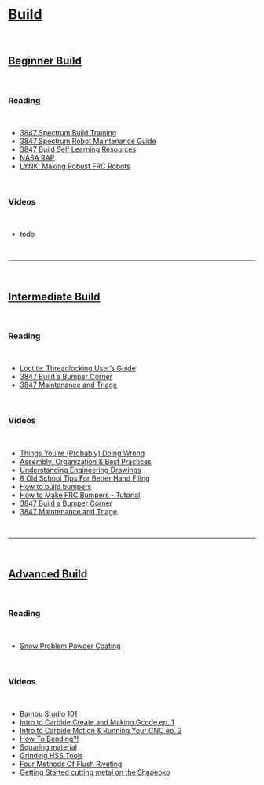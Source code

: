 # [Build](https://docs.lynkrobotics.org/build/)

<br>

## [Beginner Build](https://docs.lynkrobotics.org/build/beginnerBuild.html)

<br>

### Reading

<br>

- [3847 Spectrum Build Training](https://docs.google.com/document/d/e/2PACX-1vQk_ghFBN7682QI_17lbBCx8V_RXNomQRR7er-UIzlllsbdpO4RWOQAVnGFZAEypeNm2grS2G9oxFMp/pub)
- [3847 Spectrum Robot Maintenance Guide](https://docs.google.com/document/d/1CvjUV53ifhAFf7fCFJdGgbg8yPtPixV1gRJVESSLZlo/edit#heading=h.m42ep9a2ths2)
- [3847 Build Self Learning Resources](https://docs.google.com/presentation/d/e/2PACX-1vRaIkRvKioVmcl1P6vpddYPYC43QjaxsRZu6qavmp3lNpBcQ0noBf91Pv4N8DwSDgcxdfG2IoPqTNs7/pub?start=false&loop=false&delayms=3000&slide=id.p)
- [NASA RAP](https://robotics.nasa.gov/downloads/nasarap-rdc-v101-compressed.pdf)
- [LYNK: Making Robust FRC Robots](https://docs.google.com/document/d/1Qt6DSVOIRh5dXyzQ9Q3VipjBpd12ozPSDN2LOaZLYqo/edit?usp=sharing)

<br>

### Videos

<br>

- todo

<br>

***

<br>

## [Intermediate Build](https://docs.lynkrobotics.org/build/intermediateBuild.html)

<br>

### Reading

<br>

- [Loctite: Threadlocking User’s Guide](https://www.ellsworth.com/globalassets/literature-library/manufacturer/henkel-loctite/henkel-loctite-user-guide-threadlocking.pdf)
- [3847 Build a Bumper Corner](https://docs.google.com/presentation/d/e/2PACX-1vQPDMXJUIOujh_RAJJN_TbLKwHxAndGKZH29gJBilNJVhy4ldbWUeddlX8ZOVYTWcgpbWvMtem8vuW1/pub?start=false&loop=false&delayms=3000&slide=id.p)
- [3847 Maintenance and Triage](https://docs.google.com/presentation/d/1m0f9urPvA5mDsYUIbJfKmZDw2Bal5va4vqTf4cG_kvM/edit#slide=id.p)

<br>

### Videos

<br>

- [Things You’re (Probably) Doing Wrong](https://youtu.be/L5LAWrXCrlU?si=D7G9lrEyEHVZ7FXg)
- [Assembly, Organization & Best Practices](https://youtu.be/o52ivEj9PLM?si=MZzhDhDTjEQ3N-_9)
- [Understanding Engineering Drawings](https://youtu.be/ht9GwXQMgpo?si=lytPkhk27MsLrDBO)
- [8 Old School Tips For Better Hand Filing](https://youtu.be/h4KaiG7CpSQ?si=08oAXmoljbbA4mnZ)
- [How to build bumpers](https://www.youtube.com/watch?v=JN6JkBnvARo&list=PLbBZ-oKrRYEw7BPqCIbXKyx2CEwIw0FKK)
- [How to Make FRC Bumpers - Tutorial](https://www.youtube.com/watch?v=Uny8tTLfOzc)
- [3847 Build a Bumper Corner](https://www.youtube.com/watch?v=FzBe4kIvTy8)
- [3847 Maintenance and Triage](https://www.youtube.com/watch?v=TsYSL9athTk)

<br>

***

<br>

## [Advanced Build](https://docs.lynkrobotics.org/build/advancedBuild.html) 

<br>

### Reading

<br>

- [Snow Problem Powder Coating](https://drive.google.com/file/d/1tkvnYnH1gXw5S4DSMSlFH2DYaXuZE-QP/view?usp=sharing)

<br>

### Videos

<br>

- [Bambu Studio 101](https://youtu.be/rZhy0J0mXBE?si=Blv0tyYkZO4SNyBZ)
- [Intro to Carbide Create and Making Gcode ep. 1](https://youtu.be/WGeu0WuEwbE?si=nDaVfLD-tV8tq32q)
- [Intro to Carbide Motion & Running Your CNC ep. 2](https://youtu.be/7W-QFcZS91c?si=vNIgLYSpcMvzp7mr)
- [How To Bending?!](https://youtu.be/FyXpCPVOr8s?si=uZtBjIrfhCT2nAC1)
- [Squaring material](https://youtu.be/tW8HNAlUXxU?si=TF_p_BFwojvCdRHT)
- [Grinding HSS Tools](https://youtu.be/__A2xtLF0AU?si=kwzj_uOH7SMK7DHT)
- [Four Methods Of Flush Riveting](https://youtu.be/WC5BAp2xvDc?si=FBX29Xm9wCpJkAbz)
- [Getting Started cutting metal on the Shapeoko](https://youtu.be/Yo33kOJfw70?si=rAMwo1Ys3QaDFdNm)

<br>


